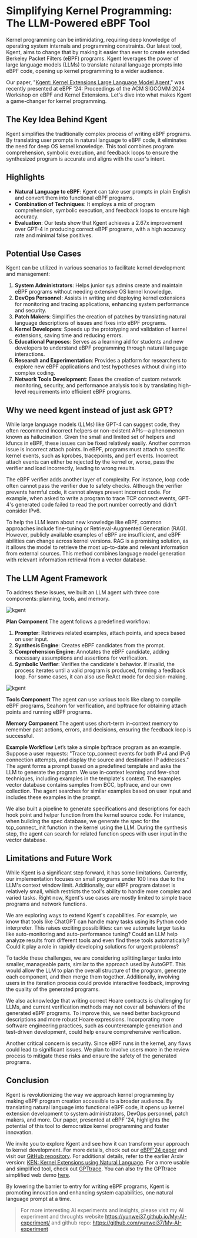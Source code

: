 # Simplifying Kernel Programming: The LLM-Powered eBPF Tool


Kernel programming can be intimidating, requiring deep knowledge of operating system internals and programming constraints. Our latest tool, Kgent, aims to change that by making it easier than ever to create extended Berkeley Packet Filters (eBPF) programs. Kgent leverages the power of large language models (LLMs) to translate natural language prompts into eBPF code, opening up kernel programming to a wider audience.

Our paper, "[Kgent: Kernel Extensions Large Language Model Agent](https://dl.acm.org/doi/10.1145/3672197.3673434)," was recently presented at eBPF '24: Proceedings of the ACM SIGCOMM 2024 Workshop on eBPF and Kernel Extensions. Let's dive into what makes Kgent a game-changer for kernel programming.

## The Key Idea Behind Kgent

Kgent simplifies the traditionally complex process of writing eBPF programs. By translating user prompts in natural language to eBPF code, it eliminates the need for deep OS kernel knowledge. This tool combines program comprehension, symbolic execution, and feedback loops to ensure the synthesized program is accurate and aligns with the user's intent.

## Highlights

- **Natural Language to eBPF**: Kgent can take user prompts in plain English and convert them into functional eBPF programs.
- **Combination of Techniques**: It employs a mix of program comprehension, symbolic execution, and feedback loops to ensure high accuracy.
- **Evaluation**: Our tests show that Kgent achieves a 2.67x improvement over GPT-4 in producing correct eBPF programs, with a high accuracy rate and minimal false positives.

## Potential Use Cases

Kgent can be utilized in various scenarios to facilitate kernel development and management:

1. **System Administrators**: Helps junior sys admins create and maintain eBPF programs without needing extensive OS kernel knowledge.
2. **DevOps Personnel**: Assists in writing and deploying kernel extensions for monitoring and tracing applications, enhancing system performance and security.
3. **Patch Makers**: Simplifies the creation of patches by translating natural language descriptions of issues and fixes into eBPF programs.
4. **Kernel Developers**: Speeds up the prototyping and validation of kernel extensions, saving time and reducing errors.
5. **Educational Purposes**: Serves as a learning aid for students and new developers to understand eBPF programming through natural language interactions.
6. **Research and Experimentation**: Provides a platform for researchers to explore new eBPF applications and test hypotheses without diving into complex coding.
7. **Network Tools Development**: Eases the creation of custom network monitoring, security, and performance analysis tools by translating high-level requirements into efficient eBPF programs.

## Why we need kgent instead of just ask GPT?

While large language models (LLMs) like GPT-4 can suggest code, they often recommend incorrect helpers or non-existent APIs—a phenomenon known as hallucination. Given the small and limited set of helpers and kfuncs in eBPF, these issues can be fixed relatively easily. Another common issue is incorrect attach points. In eBPF, programs must attach to specific kernel events, such as kprobes, tracepoints, and perf events. Incorrect attach events can either be rejected by the kernel or, worse, pass the verifier and load incorrectly, leading to wrong results.

The eBPF verifier adds another layer of complexity. For instance, loop code often cannot pass the verifier due to safety checks. Although the verifier prevents harmful code, it cannot always prevent incorrect code. For example, when asked to write a program to trace TCP connect events, GPT-4's generated code failed to read the port number correctly and didn't consider IPv6.

To help the LLM learn about new knowledge like eBPF, common approaches include fine-tuning or Retrieval-Augmented Generation (RAG). However, publicly available examples of eBPF are insufficient, and eBPF abilities can change across kernel versions. RAG is a promising solution, as it allows the model to retrieve the most up-to-date and relevant information from external sources. This method combines language model generation with relevant information retrieval from a vector database.

## The LLM Agent Framework

To address these issues, we built an LLM agent with three core components: planning, tools, and memory.

![kgent](imgs/kgent2.svg)

**Plan Component**
The agent follows a predefined workflow:

1. **Prompter**: Retrieves related examples, attach points, and specs based on user input.
2. **Synthesis Engine**: Creates eBPF candidates from the prompt.
3. **Comprehension Engine**: Annotates the eBPF candidate, adding necessary assumptions and assertions for verification.
4. **Symbolic Verifier**: Verifies the candidate's behavior. If invalid, the process iterates until a valid program is produced, forming a feedback loop.
For some cases, it can also use ReAct mode for decision-making.

![kgent](imgs/kgent1.png)

**Tools Component**
The agent can use various tools like clang to compile eBPF programs, Seahorn for verification, and bpftrace for obtaining attach points and running eBPF programs.

**Memory Component**
The agent uses short-term in-context memory to remember past actions, errors, and decisions, ensuring the feedback loop is successful.

**Example Workflow**
Let’s take a simple bpftrace program as an example. Suppose a user requests: "Trace tcp_connect events for both IPv4 and IPv6 connection attempts, and display the source and destination IP addresses." The agent forms a prompt based on a predefined template and asks the LLM to generate the program. We use in-context learning and few-shot techniques, including examples in the template's context. The examples vector database contains samples from BCC, bpftrace, and our own collection. The agent searches for similar examples based on user input and includes these examples in the prompt.

We also built a pipeline to generate specifications and descriptions for each hook point and helper function from the kernel source code. For instance, when building the spec database, we generate the spec for the tcp_connect_init function in the kernel using the LLM. During the synthesis step, the agent can search for related function specs with user input in the vector database.

## Limitations and Future Work

While Kgent is a significant step forward, it has some limitations. Currently, our implementation focuses on small programs under 100 lines due to the LLM's context window limit. Additionally, our eBPF program dataset is relatively small, which restricts the tool's ability to handle more complex and varied tasks. Right now, Kgent's use cases are mostly limited to simple trace programs and network functions.

We are exploring ways to extend Kgent's capabilities. For example, we know that tools like ChatGPT can handle many tasks using its Python code interpreter. This raises exciting possibilities: can we automate larger tasks like auto-monitoring and auto-performance tuning? Could an LLM help analyze results from different tools and even find these tools automatically? Could it play a role in rapidly developing solutions for urgent problems?

To tackle these challenges, we are considering splitting larger tasks into smaller, manageable parts, similar to the approach used by AutoGPT. This would allow the LLM to plan the overall structure of the program, generate each component, and then merge them together. Additionally, involving users in the iteration process could provide interactive feedback, improving the quality of the generated programs.

We also acknowledge that writing correct Hoare contracts is challenging for LLMs, and current verification methods may not cover all behaviors of the generated eBPF programs. To improve this, we need better background descriptions and more robust Hoare expressions. Incorporating more software engineering practices, such as counterexample generation and test-driven development, could help ensure comprehensive verification.

Another critical concern is security. Since eBPF runs in the kernel, any flaws could lead to significant issues. We plan to involve users more in the review process to mitigate these risks and ensure the safety of the generated programs.

## Conclusion

Kgent is revolutionizing the way we approach kernel programming by making eBPF program creation accessible to a broader audience. By translating natural language into functional eBPF code, it opens up kernel extension development to system administrators, DevOps personnel, patch makers, and more. Our paper, presented at eBPF '24, highlights the potential of this tool to democratize kernel programming and foster innovation.

We invite you to explore Kgent and see how it can transform your approach to kernel development. For more details, check out our [eBPF'24 paper](https://dl.acm.org/doi/10.1145/3672197.3673434) and visit our [GitHub repository](https://github.com/eunomia-bpf/KEN). For additional details, refer to the earlier Arxiv version: [KEN: Kernel Extensions using Natural Language](https://arxiv.org/abs/2312.05531). For a more usable and simplified tool, check out [GPTtrace](https://github.com/eunomia-bpf/GPTtrace). You can also try the GPTtrace simplified web demo [here](https://github.com/eunomia-bpf/GPTtrace-web).

By lowering the barrier to entry for writing eBPF programs, Kgent is promoting innovation and enhancing system capabilities, one natural language prompt at a time.


> For more interesting AI experiments and insights, please visit my AI experiment and throughts website <https://yunwei37.github.io/My-AI-experiment/> and github repo: <https://github.com/yunwei37/My-AI-experiment>
